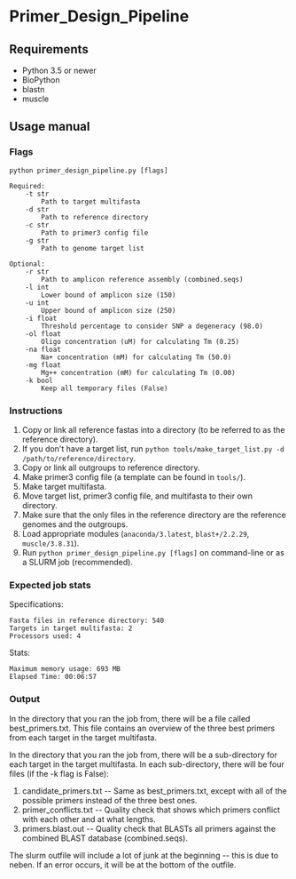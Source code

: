 # Primer_Design_Pipeline

## Requirements

* Python 3.5 or newer
* BioPython
* blastn
* muscle

## Usage manual

### Flags
```
python primer_design_pipeline.py [flags]

Required:
    -t str
        Path to target multifasta
    -d str
        Path to reference directory
    -c str
        Path to primer3 config file
    -g str
        Path to genome target list

Optional:
    -r str
        Path to amplicon reference assembly (combined.seqs)
    -l int
        Lower bound of amplicon size (150)
    -u int
        Upper bound of amplicon size (250)
    -i float
        Threshold percentage to consider SNP a degeneracy (98.0)
    -ol float
        Oligo concentration (uM) for calculating Tm (0.25)
    -na float
        Na+ concentration (mM) for calculating Tm (50.0)
    -mg float
        Mg++ concentration (mM) for calculating Tm (0.00)
    -k bool
        Keep all temporary files (False)
```

### Instructions
1. Copy or link all reference fastas into a directory (to be referred to as the reference directory).
2. If you don't have a target list, run `python tools/make_target_list.py -d /path/to/reference/directory`.
3. Copy or link all outgroups to reference directory.
4. Make primer3 config file (a template can be found in `tools/`).
5. Make target multifasta.
6. Move target list, primer3 config file, and multifasta to their own directory.
7. Make sure that the only files in the reference directory are the reference genomes and the outgroups.
8. Load appropriate modules (`anaconda/3.latest`, `blast+/2.2.29`, `muscle/3.8.31`).
9. Run `python primer_design_pipeline.py [flags]` on command-line or as a SLURM job (recommended).

### Expected job stats
Specifications:
```
Fasta files in reference directory: 540
Targets in target multifasta: 2
Processors used: 4
```

Stats:
```
Maximum memory usage: 693 MB
Elapsed Time: 00:06:57
```

### Output
In the directory that you ran the job from, there will be a file called best_primers.txt. This file contains an overview of the three best primers from each target in the target multifasta.

In the directory that you ran the job from, there will be a sub-directory for each target in the target multifasta. In each sub-directory, there will be four files (if the -k flag is False):
1. candidate_primers.txt -- Same as best_primers.txt, except with all of the possible primers instead of the three best ones.
2. primer_conflicts.txt -- Quality check that shows which primers conflict with each other and at what lengths.
3. primers.blast.out -- Quality check that BLASTs all primers against the combined BLAST database (combined.seqs).

The slurm outfile will include a lot of junk at the beginning -- this is due to neben. If an error occurs, it will be at the bottom of the outfile.